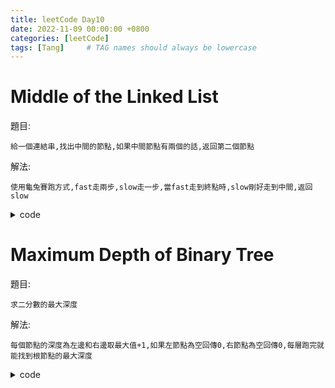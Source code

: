 ```yaml
---
title: leetCode Day10
date: 2022-11-09 00:00:00 +0800
categories: [leetCode]
tags: [Tang]     # TAG names should always be lowercase
---
```


# Middle of the Linked List

題目:

    給一個連結串,找出中間的節點,如果中間節點有兩個的話,返回第二個節點



解法:

    使用龜兔賽跑方式,fast走兩步,slow走一步,當fast走到終點時,slow剛好走到中間,返回slow


<details> <summary>code</summary>
<pre><code>
/**
 * Definition for singly-linked list.
 * type ListNode struct {
 *     Val int
 *     Next *ListNode
 * }
 */
func middleNode(head *ListNode) *ListNode {
    fast, slow := head, head;
    
    for fast != nil && fast.Next != nil {
        fast = fast.Next.Next
        slow = slow.Next
    }
    
    return slow
}
</code></pre>
</details>


# Maximum Depth of Binary Tree

題目:

    求二分數的最大深度



解法:

    每個節點的深度為左邊和右邊取最大值+1,如果左節點為空回傳0,右節點為空回傳0,每層跑完就能找到根節點的最大深度


<details> <summary>code</summary>
<pre><code>
/**
 * Definition for a binary tree node.
 * type TreeNode struct {
 *     Val int
 *     Left *TreeNode
 *     Right *TreeNode
 * }
 */
func maxDepth(root *TreeNode) int {
    if root == nil {
        return 0
    }
    
    left := maxDepth(root.Left)
    right := maxDepth(root.Right)
    
    return max(left, right) + 1
}

func max(a int, b int) int {
    if (a > b) {
        return a
    }
    return b
}
</code></pre>
</details>